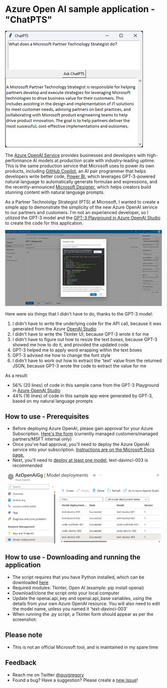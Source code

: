 # Azure Open AI sample application - "ChatPTS"

![](media/ChatPTS.png)

The [Azure OpenAI Service](https://azure.microsoft.com/en-in/blog/general-availability-of-azure-openai-service-expands-access-to-large-advanced-ai-models-with-added-enterprise-benefits/) provides businesses and developers with high-performance AI models at production scale with industry-leading uptime. This is the same production service that Microsoft uses to power its own products, including [GitHub Copilot](https://github.com/features/copilot/?culture=en-us&country=us), an AI pair programmer that helps developers write better code, [Power BI](https://news.microsoft.com/source/features/innovation/from-conversation-to-code-microsoft-introduces-its-first-product-features-powered-by-gpt-3/?culture=en-us&country=us), which leverages GPT-3-powered natural language to automatically generate formulae and expressions, and the recently-announced [Microsoft Designer](https://designer.microsoft.com/), which helps creators build stunning content with natural language prompts.

As a Partner Technololgy Strategist (PTS) at Microsoft, I wanted to create a simple app to demonstrate the simplicity of the new Azure OpenAI service to our partners and customers. I'm not an experienced developer, so I utilized the GPT-3 model and the [GPT-3 Playground in Azure OpenAI Studio](https://oai.azure.com/portal/playground) to create the code for this application.

![](media/Playground.png)

Here were six things that I didn't have to do, thanks to the GPT-3 model:

1. I didn't have to write the underlying code for the API call, because it was generated from the Azure [OpenAI Studio](https://oai.azure.com/portal/playground)
2. I didn't have to write the Tkinter UI, because GPT-3 wrote it for me
3. I didn't have to figure out how to resize the text boxes, because GPT-3 showed me how to do it, and provided the updated code
4. GPT-3 helped me to apply word wrapping within the text boxes
5. GPT-3 advised me how to change the font style
6. I didn't have to work out how to extract the 'text' value from the returned JSON, because GPT-3 wrote the code to extract the value for me

As a result:

* 56% (20 lines) of code in this sample came from the GPT-3 Playground in [Azure OpenAI Studio](https://oai.azure.com/portal/playground)
* 44% (16 lines) of code in this sample app were generated by GPT-3, based on my natural language prompts

## How to use - Prerequisites

* Before deploying Azure OpenAI, please gain approval for your Azure Subscription. [Here's the form](https://aka.ms/oai/access) (currently managed customers/managed partners/MSFT internal only)
* Once you've had approval, you'll need to deploy the Azure OpenAI service into your subscription. [Instructions are on the Microsoft Docs page.](https://learn.microsoft.com/en-us/azure/cognitive-services/openai/how-to/create-resource?pivots=web-portal)
* Next, you'll need to [deploy at least one model](https://learn.microsoft.com/en-us/azure/cognitive-services/openai/how-to/create-resource?pivots=web-portal#deploy-a-model), text-davinci-003 is recommended

![](media/Models.png)

## How to use - Downloading and running the application
* The script requires that you have Python installed, which can be downloaded [here](https://www.python.org/downloads/)
* Required modules: Tkinter, Open AI (example: pip install openai)
* Download/clone the script onto your local computer
* Update the openai.api_key and openai.api_base variables, using the details from your own Azure OpenAI resource. You will also need to edit the model name, unless you named it 'text-davinci-003'
* When running the .py script, a Tkinter form should appear as per the screenshot:

## Please note

* This is not an official Microsoft tool, and is maintained in my spare time

## Feedback

*  Reach me on Twitter [@guygregory](https://twitter.com/guygregory)
*  Found a bug? Have a suggestion? Please create a [new issue](https://github.com/guygregory/certrenew/issues)!
